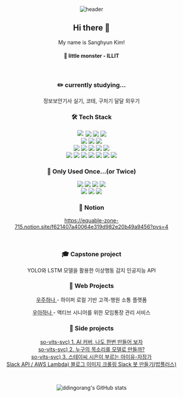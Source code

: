 <div align="center">

![header](https://capsule-render.vercel.app/api?type=Waving&height=200&color=0:fbc2eb,100:a6c1ee)

## Hi there 👋
My name is Sanghyun Kim!

#### 🎵  little monster - ILLIT
<br>

### :pencil2: currently studying...
 정보보안기사 실기, 코테, 구처기 달달 외우기

### 🛠️ Tech Stack
<img style="margin:2px" src="https://img.shields.io/badge/Spring-6DB33F?style=flat-square&logo=Spring&logoColor=white">  <img src="https://img.shields.io/badge/Spring_Boot-6DB33F?style=flat-square&logo=SpringBoot&logoColor=white"/>
<img src="https://img.shields.io/badge/Spring_Security-6DB33F?style=flat-square&logo=springboot&logoColor=white"/> <img src="https://img.shields.io/badge/Spring_Data_JPA-6DB33F?style=flat-square&logo=Spring&logoColor=white"/>  
<img src="https://img.shields.io/badge/HTML-E34F26?style=flat-square&logo=HTML5&logoColor=white"/>  <img src="https://img.shields.io/badge/CSS-1572B6?style=flat-square&logo=css3&logoColor=white"/>
<img src="https://img.shields.io/badge/Tailwind CSS-06B6D4?style=flat-square&logo=TailwindCss&logoColor=white"/>  
<img src="https://img.shields.io/badge/Python-3776AB?style=flat-square&logo=Python&logoColor=white"/>  <img src="https://img.shields.io/badge/Django-092E20?style=flat-square&logo=Django&logoColor=white"/>  <img src="https://img.shields.io/badge/Flask-000000?style=flat-square&logo=flask&logoColor=white"/>  <img src="https://img.shields.io/badge/Pytorch-EE4C2C?style=flat-square&logo=Pytorch&logoColor=white"/>  <img src="https://img.shields.io/badge/C++-00599C?style=flat-square&logo=Cplusplus&logoColor=white"/>  
<img src="https://img.shields.io/badge/MySQL-4479A1?style=flat-square&logo=mysql&logoColor=white"/> <img src="https://img.shields.io/badge/PostgreSQL-4169E1?style=flat-square&logo=postgresql&logoColor=white"/>  <img src="https://img.shields.io/badge/Docker-2496ED?style=flat-square&logo=docker&logoColor=white"/>  <img src="https://img.shields.io/badge/Jenkins-D24939?style=flat-square&logo=jenkins&logoColor=white"/>  <img src="https://img.shields.io/badge/Git-F05032?style=flat-square&logo=git&logoColor=white"/>  <img src="https://img.shields.io/badge/Jira-0052CC?style=flat-square&logo=jira&logoColor=white"/>  <img src="https://img.shields.io/badge/AWS-FF9900?style=flat-square&logo=amazonec2&logoColor=white"/>

### 🫣 Only Used Once...(or Twice)
<img src="https://img.shields.io/badge/TypeScript-3178C6?style=flat-square&logo=typescript&logoColor=white"/>  <img src="https://img.shields.io/badge/React-61DAFB?style=flat-square&logo=react&logoColor=white"/>  <img src="https://img.shields.io/badge/Ant_Design-0170FE?style=flat-square&logo=antdesign&logoColor=white"/>  <img src="https://img.shields.io/badge/BootStrap-7952B3?style=flat-square&logo=BootStrap&logoColor=white"/>  
<img src="https://img.shields.io/badge/FastAPI-009688?style=flat-square&logo=fastapi&logoColor=white"/>  <img src="https://img.shields.io/badge/Redis-FF4438?style=flat-square&logo=redis&logoColor=white"/> <img src="https://img.shields.io/badge/TensorFlow-FF6F00?style=flat-square&logo=TensorFlow&logoColor=white"/>  
### :ledger: Notion
https://equable-zone-715.notion.site/f621407a40064e319d982e20b49a9456?pvs=4

<br>

### 🎓 Capstone project
YOLO와 LSTM 모델을 활용한 이상행동 감지 인공지능 API

### 🌱 Web Projects
<a href="https://github.com/WouldYouHana/would-you-hana-FE"> 우주하나 </a> - 하이퍼 로컬 기반 고객-행원 소통 플랫폼
<br>

<a href="https://github.com/woo-ah-hana/woo-ah-hana-web"> 우아하나 </a> - 액티브 시니어를 위한 모임통장 관리 서비스

### 👻 Side projects
 <a href="https://blog.naver.com/ddingorang/223201570178">so-vits-svc) 1. AI 커버, 나도 한번 만들어 보자</a>  
 <a href="https://blog.naver.com/ddingorang/223202369031">so-vits-svc) 2. 누구의 목소리를 모델로 만들까?</a>  
 <a href="https://blog.naver.com/ddingorang/223202566956">so-vits-svc) 3. 스테이씨 시은이 부르는 아이유-자장가</a>  
 <a href="https://github.com/ddingorang/dailybobplus">Slack API / AWS Lambda) 블로그 이미지 크롤링 Slack 봇 만들기(밥플러스)</a>  

<br>

![ddingorang's GitHub stats](https://github-readme-stats.vercel.app/api?username=ddingorang&count_private=true)

</div>
<!--
**ddingorang/ddingorang** is a ✨ _special_ ✨ repository because its `README.md` (this file) appears on your GitHub profile.

Here are some ideas to get you started:

- 🔭 I’m currently working on ...
- 🌱 I’m currently learning ...
- 👯 I’m looking to collaborate on ...
- 🤔 I’m looking for help with ...
- 💬 Ask me about ...
- 📫 How to reach me: ...
- 😄 Pronouns: ...
- ⚡ Fun fact: ...
-->
